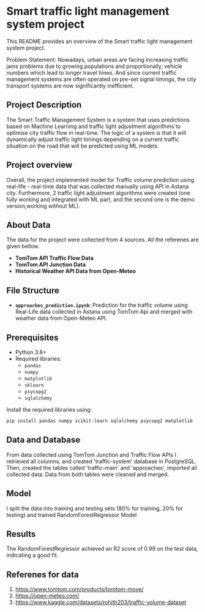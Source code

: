 # Smart traffic light management system project

This README provides an overview of the  Smart traffic light management system project. 

Problem Statement: 
Nowadays, urban areas are  facing increasing traffic jams problems due to growing populations and proportionally, vehicle numbers which lead to longer travel times. And since current traffic management systems are often operated on pre-set signal timings, the city transport systems are now significantly inefficient. 


## Project Description

The Smart Traffic Management System is a system that uses predictions based on Machine Learning and traffic light adjustment algorithms to optimise city traffic flow in real-time. The logic of a system is that it will dynamically adjust traffic light timings depending on a current traffic situation on the road that will be predicted using ML models. 

## Project overview
Overall, the project implemented model for Traffic volume prediction using real-life - real-time data that was collected manually using API in Astana city. Furthermore, 2 traffic light adjustment algorithms were created (one fully working and integrated with ML part,  and the second one is the demo version,working without ML).

## About Data

The data for the project were collected from 4 sources. All the referenes are given bellow. 
- **TomTom API Traffic Flow Data** 
- **TomTom API Junction Data** 
- **Historical Weather API Data from Open-Meteo**

## File Structure

- **`approaches_prediction.ipynb`**: Prediction for the traffic volume using Real-Life data collected in Astana using TomTom Api and merged with weather data from Open-Meteo API. 

## Prerequisites

- Python 3.8+
- Required libraries:
  - `pandas`
  - `numpy`
  - `matplotlib`
  - `sklearn`
  - `psycopg2` 
  - `sqlalchemy` 

Install the required libraries using:
```bash
pip install pandas numpy scikit-learn sqlalchemy psycopg2 matplotlib
```

## Data and Database 

From data collected using TomTom Junction and Traffic Flow APIs I retrieved all columns, and created 'traffic-system' database in PostgreSQL. Then, created the tables called 'traffic-main' and 'approaches',  imported all collected data. 
Data from both tables were cleaned and merged. 

## Model 
I split the data into training and testing sets (80% for training, 20% for testing) and trained RandomForestRegressor Model 

## Results 
The RandomForestRegressor achieved an R2 score of 0.99 on the test data, indicating a good fit.

## Referenes for data 
1.	https://www.tomtom.com/products/tomtom-move/ 
2.	https://open-meteo.com/ 
3.	https://www.kaggle.com/datasets/rohith203/traffic-volume-dataset 
